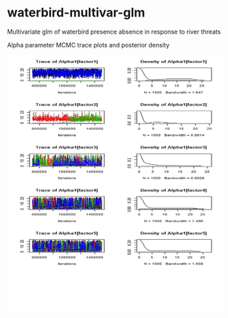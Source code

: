 # waterbird-multivar-glm
Multivariate glm of waterbird presence absence in response to river threats

Alpha parameter MCMC trace plots and posterior density

<p align="center">
  <img width="500" height="600" src="https://github.com/cabuelow/waterbird-multivar-glm/blob/main/alpha-mcmc.png">
</p>
